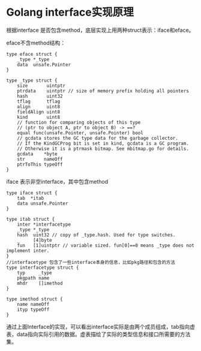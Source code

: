 # Golang interface实现原理

根据interface 是否包含method，底层实现上用两种struct表示：iface和eface。

eface不含method结构：
```
type eface struct {
	_type *_type
	data  unsafe.Pointer
}

type _type struct {
	size       uintptr
	ptrdata    uintptr // size of memory prefix holding all pointers
	hash       uint32
	tflag      tflag
	align      uint8
	fieldAlign uint8
	kind       uint8
	// function for comparing objects of this type
	// (ptr to object A, ptr to object B) -> ==?
	equal func(unsafe.Pointer, unsafe.Pointer) bool
	// gcdata stores the GC type data for the garbage collector.
	// If the KindGCProg bit is set in kind, gcdata is a GC program.
	// Otherwise it is a ptrmask bitmap. See mbitmap.go for details.
	gcdata    *byte
	str       nameOff
	ptrToThis typeOff
}
```

iface 表示非空interface，其中包含method
```
type iface struct {
	tab  *itab
	data unsafe.Pointer
}

type itab struct {
	inter *interfacetype
	_type *_type
	hash  uint32 // copy of _type.hash. Used for type switches.
	_     [4]byte
	fun   [1]uintptr // variable sized. fun[0]==0 means _type does not implement inter.
}
//interfacetype 包含了一些interface本身的信息，比如pkg路径和包含的方法
type interfacetype struct {
	typ     _type
	pkgpath name
	mhdr    []imethod
}

type imethod struct {
	name nameOff
	ityp typeOff
}

```

通过上面Interface的实现，可以看出interface实际是由两个成员组成，tab指向虚表，data指向实际引用的数据。虚表描绘了实际的类型信息和接口所需要的方法集。

